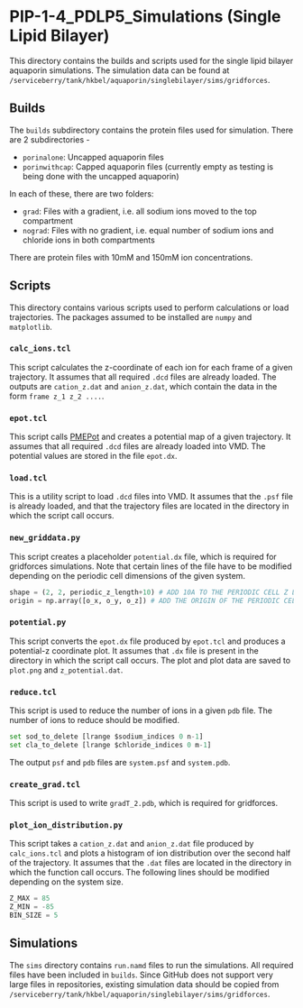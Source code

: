 # PIP-1-4_PDLP5_Simulations (Single Lipid Bilayer)
This directory contains the builds and scripts used for the single lipid bilayer aquaporin simulations. The simulation data can be found at `/serviceberry/tank/hkbel/aquaporin/singlebilayer/sims/gridforces`. 

## Builds 
The `builds` subdirectory contains the protein files used for simulation. There are 2 subdirectories - 
- `porinalone`: Uncapped aquaporin files 
- `porinwithcap`: Capped aquaporin files (currently empty as testing is being done with the uncapped aquaporin)

In each of these, there are two folders: 
- `grad`: Files with a gradient, i.e. all sodium ions moved to the top compartment
- `nograd`: Files with no gradient, i.e. equal number of sodium ions and chloride ions in both compartments

There are protein files with 10mM and 150mM ion concentrations.

## Scripts 
This directory contains various scripts used to perform calculations or load trajectories. The packages assumed to be installed are `numpy` and `matplotlib`.

### `calc_ions.tcl `
This script calculates the z-coordinate of each ion for each frame of a given trajectory. It assumes that all required `.dcd` files are already loaded. The outputs are `cation_z.dat` and `anion_z.dat`, which contain the data in the form `frame z_1 z_2 ....`.

### `epot.tcl` 
This script calls [PMEPot](https://www.ks.uiuc.edu/Research/vmd/plugins/pmepot/) and creates a potential map of a given trajectory. It assumes that all required `.dcd` files are already loaded into VMD. The potential values are stored in the file `epot.dx`. 

### `load.tcl `
This is a utility script to load `.dcd` files into VMD. It assumes that the `.psf` file is already loaded, and that the trajectory files are located in the directory in which the script call occurs.

### `new_griddata.py` 
This script creates a placeholder `potential.dx` file, which is required for gridforces simulations. Note that certain lines of the file have to be modified depending on the periodic cell dimensions of the given system.

```py
shape = (2, 2, periodic_z_length+10) # ADD 10A TO THE PERIODIC CELL Z LENGTH
origin = np.array([o_x, o_y, o_z]) # ADD THE ORIGIN OF THE PERIODIC CELL HERE
```

### `potential.py `
This script converts the `epot.dx` file produced by `epot.tcl` and produces a potential-z coordinate plot. It assumes that `.dx` file is present in the directory in which the script call occurs. The plot and plot data are saved to `plot.png` and `z_potential.dat`. 

### `reduce.tcl`
This script is used to reduce the number of ions in a given `pdb` file. The number of ions to reduce should be modified. 
```py
set sod_to_delete [lrange $sodium_indices 0 n-1]
set cla_to_delete [lrange $chloride_indices 0 m-1]
```
The output `psf` and `pdb` files are `system.psf` and `system.pdb`.

### `create_grad.tcl`
This script is used to write `gradT_2.pdb`, which is required for gridforces. 

### `plot_ion_distribution.py`
This script takes a `cation_z.dat` and `anion_z.dat` file produced by `calc_ions.tcl` and plots a histogram of ion distribution over the second half of the trajectory. It assumes that the `.dat` files are located in the directory in which the function call occurs. The following lines should be modified depending on the system size. 
```py
Z_MAX = 85 
Z_MIN = -85 
BIN_SIZE = 5
```

## Simulations 
The `sims` directory contains `run.namd` files to run the simulations. All required files have been included in `builds`. Since GitHub does not support very large files in repositories, existing simulation data should be copied from `/serviceberry/tank/hkbel/aquaporin/singlebilayer/sims/gridforces`.